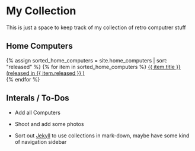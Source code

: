 # My Collection

This is just a space to keep track of my collection of retro computrer stuff

## Home Computers

{% assign sorted_home_computers = site.home_computers | sort: "released" %}
{% for item in sorted_home_computers %}
  <a href="{{ item.url | relative_url }}">{{ item.title }} (released in {{ item.released }} )</a><br>
{% endfor %}


## Interals / To-Dos

* Add all Computers

* Shoot and add some photos

* Sort out [Jekyll](https://jekyllrb.com/) to use collections in mark-down, maybe have some kind of navigation sidebar
